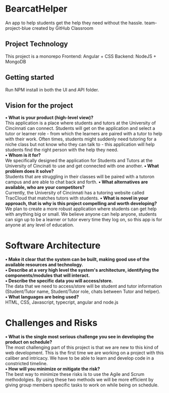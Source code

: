 # BearcatHelper

An app to help students get the help they need without the hassle.
team-project-blue created by GitHub Classroom

## Project Technology

This project is a monorepo
Frontend: Angular + CSS
Backend: NodeJS + MongoDB

## Getting started

Run NPM install in both the UI and API folder.

## Vision for the project

**• What is your product (high-level view)?**
<br/>This application is a place where students and tutors at the University of Cincinnati can connect. Students will get on the application and select a tutor or learner role - from which the learners are paired with a tutor to help with their work. Often times, students might suddenly need tutoring for a niche class but not know who they can talk to - this application will help students find the right person with the help they need.
<br/>**• Whom is it for?**
<br/> We specifically designed the application for Students and Tutors at the University of Cincinati to use and get connected with one another.
**• What problem does it solve?** 
<br/> Students that are struggling in their classes will be paired with a tutoron campus and are able to chat back and forth.
**• What alternatives are available, who are your competitors?**
<br/>Currently, the University of Cincinnati has a tutoring website called TracCloud that matches tutors with students.
**• What is novel in your approach, that is why is this project compelling and worth developing?**
<br/> We plan to create a more robust application where students can get help with anything big or small. We believe anyone can help anyone, students can sign up to be a learner or tutor every time they log on, so this app is for anyone at any level of education.



# Software Architecture

**• Make it clear that the system can be built, making good use of the available resources and technology.** 
<br/>
**• Describe at a very high level the system's architecture, identifying the components/modules that will interact.**
<br/>
**• Describe the specific data you will access/store.**
<br/> The data that we need to access/store will be student and tutor information (Student/Tutor name, Student/Tutor role, chats between Tutor and helper).
<br/>**• What languages are being used?**
<br/>HTML, CSS, Javascript, typecript, angular and node.js

# Challenges and Risks

**• What is the single most serious challenge you see in developing the product on schedule?**
<br/>The most challenging part of this project is that we are new to this kind of web development. This is the first time we are working on a project with this caliber and intricacy. We have to be able to learn and develop code in a constricted timeline.
<br/>**• How will you minimize or mitigate the risk?**
<br/>The best way to minimize these risks is to use the Agile and Scrum methodolgies. By using these two methods we will be more efficient by giving group members specific tasks to work on while being on schedule. 
